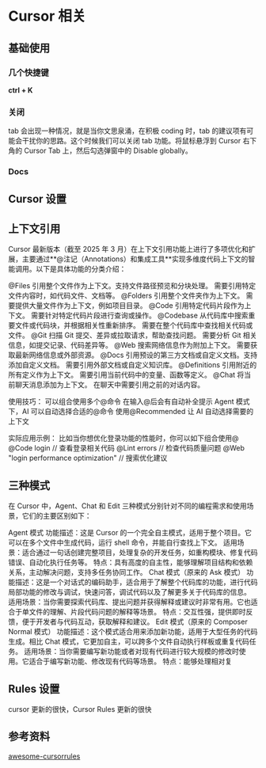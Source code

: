 # Cursor 相关

## 基础使用

### 几个快捷键

**ctrl + K**

### 关闭

tab 会出现一种情况，就是当你文思泉涌，在积极 coding 时，tab 的建议项有可能会干扰你的思路。这个时候我们可以关闭 tab 功能。将鼠标悬浮到 Cursor 右下角的 Cursor Tab 上，然后勾选弹窗中的 Disable globally。

### Docs

## Cursor 设置

## 上下文引用

Cursor 最新版本（截至 2025 年 3 月）在上下文引用功能上进行了多项优化和扩展，主要通过**@注记（Annotations）和集成工具**实现多维度代码上下文的智能调用。以下是具体功能的分类介绍：

@Files 引用整个文件作为上下文。支持文件路径预览和分块处理。 需要引用特定文件内容时，如代码文件、文档等。
@Folders 引用整个文件夹作为上下文。 需要提供大量文件作为上下文，例如项目目录。
@Code 引用特定代码片段作为上下文。 需要针对特定代码片段进行查询或操作。
@Codebase 从代码库中搜索重要文件或代码块，并根据相关性重新排序。 需要在整个代码库中查找相关代码或文件。
@Git 扫描 Git 提交、差异或拉取请求，帮助查找问题。 需要分析 Git 相关信息，如提交记录、代码差异等。
@Web 搜索网络信息作为附加上下文。 需要获取最新网络信息或外部资源。
@Docs 引用预设的第三方文档或自定义文档。支持添加自定义文档。 需要引用外部文档或自定义知识库。
@Definitions 引用附近的所有定义作为上下文。 需要引用当前代码中的变量、函数等定义。
@Chat 将当前聊天消息添加为上下文。 在聊天中需要引用之前的对话内容。

使用技巧：
可以组合使用多个@命令
在输入@后会有自动补全提示
Agent 模式下，AI 可以自动选择合适的@命令
使用@Recommended 让 AI 自动选择需要的上下文

实际应用示例：
比如当你想优化登录功能的性能时，你可以如下组合使用@
@Code login // 查看登录相关代码
@Lint errors // 检查代码质量问题
@Web "login performance optimization" // 搜索优化建议

## 三种模式

在 Cursor 中，Agent、Chat 和 Edit 三种模式分别针对不同的编程需求和使用场景，它们的主要区别如下：

Agent 模式
功能描述：这是 Cursor 的一个完全自主模式，适用于整个项目。它可以在多个文件中生成代码，运行 shell 命令，并能自行查找上下文。
适用场景：适合通过一句话创建完整项目，处理复杂的开发任务，如重构模块、修复代码错误、自动化执行任务等。
特点：具有高度的自主性，能够理解项目结构和依赖关系，主动解决问题，支持多任务协同工作。
Chat 模式（原来的 Ask 模式）
功能描述：这是一个对话式的编码助手，适合用于了解整个代码库的功能，进行代码局部功能的修改与调试，快速问答，调试代码以及了解更多关于代码库的信息。
适用场景：当你需要探索代码库、提出问题并获得解释或建议时非常有用。它也适合于单文件的理解、片段代码问题的解释等场景。
特点：交互性强，提供即时反馈，便于开发者与代码互动，获取解释和建议。
Edit 模式（原来的 Composer Normal 模式）
功能描述：这个模式适合用来添加新功能，适用于大型任务的代码生成。相比 Chat 模式，它更加自主，可以跨多个文件自动执行样板或重复代码任务。
适用场景：当你需要编写新功能或者对现有代码进行较大规模的修改时使用。它适合于编写新功能、修改现有代码等场景。
特点：能够处理相对复

## Rules 设置

cursor 更新的很快，Cursor Rules 更新的很快

## 参考资料

[awesome-cursorrules](https://github.com/PatrickJS/awesome-cursorrules?tab=readme-ov-file)<br/>
